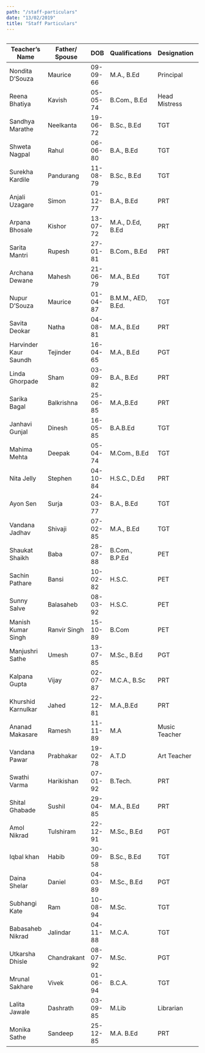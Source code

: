 ```yaml
---
path: "/staff-particulars"
date: "13/02/2019"
title: "Staff Particulars"
---
```


<div style="overflow-x:auto;">


|Teacher’s Name|Father/ Spouse|DOB|Qualifications|Designation|Subject|Teaching Exp|Classes Ass.|App. Date|Conf. Date|Scale Pay|Basic Pay|DA|Trained|Detail_ org|Name_of Training|Duration|
|--- |--- |--- |--- |--- |--- |--- |--- |--- |--- |--- |--- |--- |--- |--- |--- |--- |
|Nondita D’Souza|Maurice|09-09-66|M.A., B.Ed|Principal|eng|24|VII-X|01-06-06|02-06-05|9300-34800|28265|19786|trained|CBSE|Life Skills|1 day|
|Reena Bhatiya|Kavish|05-05-74|B.Com., B.Ed|Head Mistress|math|11|IV|02-06-08|02-06-10|5200-20200|13850|9695|trained|CBSE|Life Skills|1 day|
|Sandhya Marathe|Neelkanta|19-06-72|B.Sc., B.Ed|TGT|math|12|IX-X|01-06-07|01-06-09|9300-34800|17340|12138|trained|CBSE|Life Skills|1 day|
|Shweta Nagpal|Rahul|06-06-80|B.A., B.Ed|TGT|hin|11|VII-VIII|02-06-08|01-06-10|9300-34800|16815|11771|trained|CBSE|Life Skills|1 day|
|Surekha Kardile|Pandurang|11-08-79|B.Sc., B.Ed|TGT|math|12|V-VI|01-06-09|01-06-11|5200-20200|10475|7333|trained|CBSE|Life Skills|1 day|
|Anjali Uzagare|Simon|01-12-77|B.A., B.Ed|PRT|eng|10|I-II|01-06-09|01-06-11|5200-20200|10475|7333|trained|CBSE|Life Skills|1 day|
|Arpana Bhosale|Kishor|13-07-72|M.A., D.Ed, B.Ed|PRT|sci|14|III-IV|01-06-07|01-06-09|5200-20200|11085|7760|trained|CBSE|Life Skills|1 day|
|Sarita Mantri|Rupesh|27-01-81|B.Com., B.Ed|PRT|eng|14.5|III-IV|02-06-08|01-06-10|5200-20200|10780|7546|trained|CBSE|Life Skills|1 day|
|Archana Dewane|Mahesh|21-06-79|M.A., B.Ed|TGT|mar|8.5|VII-VIII|01-06-11|01-06-13|5200-20200|9855|6899|trained|CBSE|Life Skills|1 day|
|Nupur D’Souza|Maurice|01-04-87|B.M.M., AED, B.Ed.|TGT|sst|9.5|VII-VIII|01-09-09|01-09-10|9300-34800|16815|11815|trained||||
|Savita Deokar|Natha|04-08-81|M.A., B.Ed|PRT|com|7|IV-V|01-06-12|01-06-14|5200-20200|9560|6692|trained|CBSE|Life Skills|1 day|
|Harvinder Kaur Saundh|Tejinder|16-04-65|M.A., B.Ed|PGT|hin|18.5|IX-X|05-04-13|01-06-14|9300-34800|16130|11291|trained|CBSE|Life Skills|1 day|
|Linda Ghorpade|Sham|03-09-82|B.A., B.Ed|PRT|sst|9|IV-V|01-06-10|01-06-12|5200-20200|9020|6314|trained|CBSE|Life Skills|1 day|
|Sarika Bagal|Balkrishna|25-06-85|M.A.,B.Ed|PRT|mar|5|IV|02-06-14||5200-20200|9020|6314|trained|CBSE|Life Skills|1 day|
|Janhavi Gunjal|Dinesh|16-05-85|B.A.B.Ed|TGT|hin|6.5|V-VI|18-08-14|01-06-16|5200-20200|9020|6314|trained|CBSE|Life Skills|1 day|
|Mahima Mehta|Deepak|05-04-74|M.Com., B.Ed|TGT|eng|9|V-VI|17-09-14|01-06-16|9300-34800|15205|10644|trained||||
|Nita Jelly|Stephen|04-10-84|H.S.C., D.Ed|PRT|sci|16|I-II|01-06-15||5200-20200|8750|6125|trained|CBSE|Life Skills|1 day|
|Ayon Sen|Surja|24-03-77|B.A., B.Ed|TGT|sst|12|VIII-X|10-08-15|01-04-19|9300-34800|14755|10329|trained|CBSE|Life Skills|1 day|
|Vandana Jadhav|Shivaji|07-02-85|M.A., B.Ed|TGT|pt|12|V-VI|16-04-16|01-04-19|5200-20200|8490|5943|trained|CBSE|Life Skills|1 day|
|Shaukat Shaikh|Baba|28-07-88|B.Com., B.P.Ed|PET||5|VIII-X|01-06-16|01-04-19|5200-20200|8490|5943|trained||||
|Sachin Pathare|Bansi|10-02-82|H.S.C.|PET||3|III-IV|08-04-19|01-04-19|5200-20200|8490|5943|untrained||||
|Sunny Salve|Balasaheb|08-03-92|H.S.C.|PET||3|I-II|01-06-16|01-04-19|5200-20200|8490|5943|untrained||||
|Manish Kumar Singh|Ranvir Singh|15-10-89|B.Com|PET||3|V-VII|01-06-16||5200-20200|8490|5943|untrained||||
|Manjushri Sathe|Umesh|13-07-85|M.Sc., B.Ed|PGT|sci|5|VIII-X|08-08-16|01-04-19|9300-34800|14330|10031|trained||||
|Kalpana Gupta|Vijay|02-07-87|M.C.A., B.Sc|PRT|math|4|III|05-01-17||5200-20200|8240||untrained||||
|Khurshid Karnulkar|Jahed|22-12-81|M.A.,B.Ed|PRT|hin|8.5|III-IV|30-10-17|01-04-19|5200-20200|8240|5600|trained||||
|Ananad Makasare|Ramesh|11-11-89|M.A|Music Teacher|mus|3.5|I-VII|01-09-15||5200-20200|8490||trained||||
|Vandana Pawar|Prabhakar|19-02-78|A.T.D|Art Teacher|art|6|I-X|01-04-18||5200-20200|8000|5600|trained||||
|Swathi Varma|Harikishan|07-01-92|B.Tech.|PRT|sst|3|III|11-06-18||5200-20200|8000||untrained||||
|Shital Ghabade|Sushil|29-04-85|M.A., B.Ed|PRT|math|5.5|I-II|01-07-18||5200-20200|8000||trained||||
|Amol Nikrad|Tulshiram|22-12-91|M.Sc., B.Ed|PGT|math|3|VII-VIII|11-04-19||5200-20200|8000|5600|trained||||
|Iqbal khan|Habib|30-09-58|B.Sc., B.Ed|TGT|sci|38|V-VI|01-06-11|01-06-13|5200-20200|8000|5600|trained|CBSE|Life Skills|1 day|
|Daina Shelar|Daniel|04-03-89|M.Sc., B.Ed|PGT|sci|4|VIII-X|20-08-18||5200-20200|8000|5600|trained||||
|Subhangi Kate|Ram|10-08-94|M.Sc.|TGT|math||VII-VIII|24-11-18||5200-20200|8000|5600|untrained||||
|Babasaheb Nikrad|Jalindar|04-11-88|M.C.A.|TGT|com|4|VIII-X|01-06-16||5200-20200|8490|5943|trained||||
|Utkarsha Dhisle|Chandrakant|08-07-92|M.Sc.|PGT|sci|1.5|VI-VII|13-09-17||5200-20200|8440||untrained||||
|Mrunal Sakhare|Vivek|01-06-94|B.C.A.|TGT|com|1.5|V-VI|01-06-17||5200-20200|8440||trained||||
|Lalita Jawale|Dashrath|03-09-85|M.Lib|Librarian|lib|3|I-X|01-06-16||5200-20200|8490||trained||||
|Monika Sathe|Sandeep|25-12-85|M.A. B.Ed|PRT|hin|9|I-II|07-08-08|01-06-16|5200-20200|8750|6125|trained|CBSE|Life Skills|1 day|


</div>
